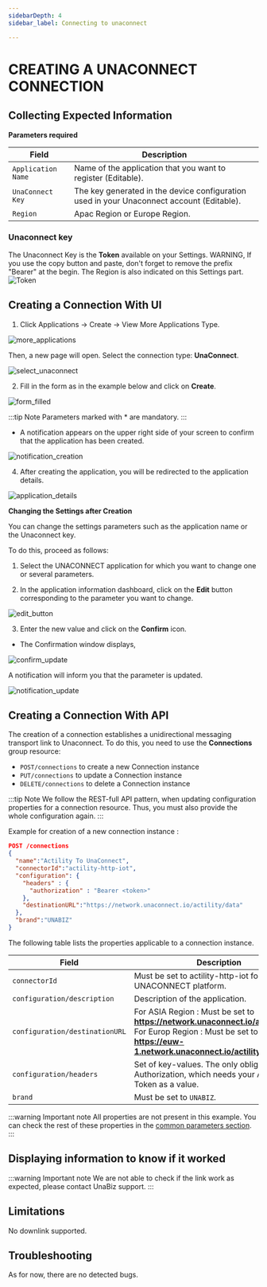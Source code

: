 ```yaml
---
sidebarDepth: 4
sidebar_label: Connecting to unaconnect

---
```


# CREATING A UNACONNECT CONNECTION

## Collecting Expected Information

**Parameters required**

| Field | Description |
| ------ | ----------- |
| ```Application Name``` | Name of the application that you want to register (Editable). |
| ```UnaConnect Key``` | The key generated in the device configuration used in your Unaconnect account (Editable). |
| ```Region``` | Apac Region or Europe Region. |

### Unaconnect key

The Unaconnect Key is the **Token** available on your Settings. WARNING, If you use the copy button and paste, don't forget to remove the prefix "Bearer" at the begin.
The Region is also indicated on this Settings part.
![Token](images/token.png)

## Creating a Connection With UI

1. Click Applications -&gt; Create -&gt; View More Applications Type.

![more_applications](images/create_connection.png)

Then, a new page will open. Select the connection type: **UnaConnect**.

![select_unaconnect](images/create_unaconnect.png)

2. Fill in the form as in the example below and click on **Create**.

![form_filled](images/create_connection_unaconnect.png)

:::tip Note
Parameters marked with * are mandatory.
:::

* A notification appears on the upper right side of your screen to confirm that the application has been created.

![notification_creation](images/notification_created.png)

4. After creating the application, you will be redirected to the application details.

![application_details](images/unaconnect_application_details.png)

**Changing the Settings after Creation**

You can change the settings parameters such as the application name or the Unaconnect key.

To do this, proceed as follows:

1. Select the UNACONNECT application for which you want to change one or several parameters.

2. In the application information dashboard, click on the **Edit** button corresponding to the parameter you want to change.

![edit_button](images/modify_unaconnect_key.png)

3. Enter the new value and click on the **Confirm** icon.

* The Confirmation window displays,

![confirm_update](images/proceed_update.png)

A notification will inform you that the parameter is updated.

![notification_update](images/notification_modified.png)

## Creating a Connection With API

The creation of a connection establishes a unidirectional messaging transport link to Unaconnect.
To do this, you need to use the **Connections** group resource:

* `POST/connections` to create a new Connection instance
* `PUT/connections` to update a Connection instance
* `DELETE/connections` to delete a Connection instance

:::tip Note
We follow the REST-full API pattern, when updating configuration properties for a connection resource. Thus, you must also provide the whole configuration again.
:::

Example for creation of a new connection instance :

```json
POST /connections
{
  "name":"Actility To UnaConnect",
  "connectorId":"actility-http-iot",
  "configuration": {
    "headers" : {
      "authorization" : "Bearer <token>"
    },
    "destinationURL":"https://network.unaconnect.io/actility/data"
  },
  "brand":"UNABIZ"
}
```

The following table lists the properties applicable to a connection instance.

| Field | Description |
| ------ | ----------- |
| ```connectorId``` | Must be set to actility-http-iot for UNACONNECT platform. |
| ```configuration/description``` | Description of the application. |
| ```configuration/destinationURL``` | For ASIA Region : Must be set to **https://network.unaconnect.io/actility/data**. For Europ Region : Must be set to **https://euw-1.network.unaconnect.io/actility/data**.|
| ```configuration/headers``` | Set of key-values. The only obligatory key is Authorization, which needs your Access Token as a value. |
| ```brand``` | Must be set to ```UNABIZ```. |

:::warning Important note
All properties are not present in this example. You can check the rest of these properties in the [common parameters section](../../Getting%20started/Setting%20Up%20A%20Connection%20instance/About_connections#common-parameters).
:::

## Displaying information to know if it worked
:::warning Important note
We are not able to check if the link work as expected, please contact UnaBiz support.
:::

## Limitations
No downlink supported.

## Troubleshooting
As for now, there are no detected bugs.
